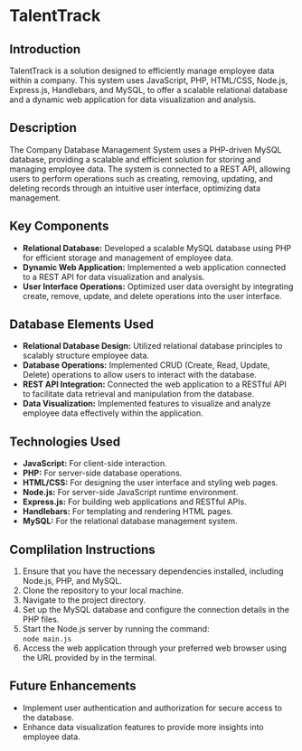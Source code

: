 # TalentTrack
## Introduction
TalentTrack is a solution designed to efficiently manage employee data within a company. This system uses JavaScript, PHP, HTML/CSS, Node.js, Express.js, Handlebars, and MySQL, to offer a scalable relational database and a dynamic web application for data visualization and analysis.

## Description
The Company Database Management System uses a PHP-driven MySQL database, providing a scalable and efficient solution for storing and managing employee data. The system is connected to a REST API, allowing users to perform operations such as creating, removing, updating, and deleting records through an intuitive user interface, optimizing data management.

## Key Components
- **Relational Database:** Developed a scalable MySQL database using PHP for efficient storage and management of employee data.
- **Dynamic Web Application:** Implemented a web application connected to a REST API for data visualization and analysis.
- **User Interface Operations:** Optimized user data oversight by integrating create, remove, update, and delete operations into the user interface.

## Database Elements Used
- **Relational Database Design:** Utilized relational database principles to scalably structure employee data.
- **Database Operations:** Implemented CRUD (Create, Read, Update, Delete) operations to allow users to interact with the database.
- **REST API Integration:** Connected the web application to a RESTful API to facilitate data retrieval and manipulation from the database.
- **Data Visualization:** Implemented features to visualize and analyze employee data effectively within the application.

## Technologies Used
- **JavaScript:** For client-side interaction.
- **PHP:** For server-side database operations.
- **HTML/CSS:** For designing the user interface and styling web pages.
- **Node.js:** For server-side JavaScript runtime environment.
- **Express.js:** For building web applications and RESTful APIs.
- **Handlebars:** For templating and rendering HTML pages.
- **MySQL:** For the relational database management system.

## Complilation Instructions
1. Ensure that you have the necessary dependencies installed, including Node.js, PHP, and MySQL.
2. Clone the repository to your local machine.
3. Navigate to the project directory.
4. Set up the MySQL database and configure the connection details in the PHP files.
5. Start the Node.js server by running the command:    
    `node main.js`
6. Access the web application through your preferred web browser using the URL provided by in the terminal.

## Future Enhancements
- Implement user authentication and authorization for secure access to the database.
- Enhance data visualization features to provide more insights into employee data.
